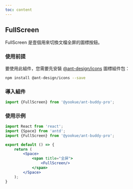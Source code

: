 ```yaml
---
toc: content
---
```


## FullScreen

FullScreen 是壹個用來切換文檔全屏的圖標按鈕。

### 使用前提

要使用此組件，您需要先安裝 [@ant-design/icons](https://github.com/ant-design/ant-design-icons) 圖標組件包：

```bash
npm install @ant-design/icons --save
```

### 導入組件

```jsx | pure
import {FullScreen} from '@yookue/ant-buddy-pro';
```

### 使用示例

```jsx
import React from 'react';
import {Space} from 'antd';
import {FullScreen} from '@yookue/ant-buddy-pro';

export default () => {
    return (
        <Space>
            <span title="全屏">
                <FullScreen/>
            </span>
        </Space>
    );
}
```
